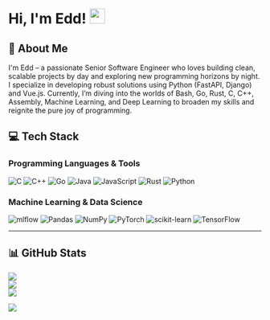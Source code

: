# Hi, I'm Edd! <img src="https://media.giphy.com/media/hvRJCLFzcasrR4ia7z/giphy.gif" width="30px" alt="wave"/>

## 💫 About Me

I'm Edd – a passionate Senior Software Engineer who loves building clean, scalable projects by day and exploring new programming horizons by night. I specialize in developing robust solutions using Python (FastAPI, Django) and Vue.js. Currently, I’m diving into the worlds of Bash, Go, Rust, C, C++, Assembly, Machine Learning, and Deep Learning to broaden my skills and reignite the pure joy of programming.

## 💻 Tech Stack

### Programming Languages & Tools
<p align="left">
  <img src="https://img.shields.io/badge/C-%2300599C.svg?style=for-the-badge&logo=c&logoColor=white" alt="C" />
  <img src="https://img.shields.io/badge/C++-%2300599C.svg?style=for-the-badge&logo=c%2B%2B&logoColor=white" alt="C++" />
  <img src="https://img.shields.io/badge/Go-%2300ADD8.svg?style=for-the-badge&logo=go&logoColor=white" alt="Go" />
  <img src="https://img.shields.io/badge/Java-%23ED8B00.svg?style=for-the-badge&logo=openjdk&logoColor=white" alt="Java" />
  <img src="https://img.shields.io/badge/JavaScript-%23323330.svg?style=for-the-badge&logo=javascript&logoColor=%23F7DF1E" alt="JavaScript" />
  <img src="https://img.shields.io/badge/Rust-%23000000.svg?style=for-the-badge&logo=rust&logoColor=white" alt="Rust" />
  <img src="https://img.shields.io/badge/Python-3670A0?style=for-the-badge&logo=python&logoColor=ffdd54" alt="Python" />
</p>

### Machine Learning & Data Science
<p align="left">
  <img src="https://img.shields.io/badge/mlflow-d9ead3.svg?style=for-the-badge&logo=numpy&logoColor=blue" alt="mlflow" />
  <img src="https://img.shields.io/badge/Pandas-150458.svg?style=for-the-badge&logo=pandas&logoColor=white" alt="Pandas" />
  <img src="https://img.shields.io/badge/NumPy-013243.svg?style=for-the-badge&logo=numpy&logoColor=white" alt="NumPy" />
  <img src="https://img.shields.io/badge/PyTorch-EE4C2C.svg?style=for-the-badge&logo=PyTorch&logoColor=white" alt="PyTorch" />
  <img src="https://img.shields.io/badge/scikit--learn-F7931E.svg?style=for-the-badge&logo=scikit-learn&logoColor=white" alt="scikit-learn" />
  <img src="https://img.shields.io/badge/TensorFlow-FF6F00.svg?style=for-the-badge&logo=TensorFlow&logoColor=white" alt="TensorFlow" />
</p>

---

## 📊 GitHub Stats

![](https://github-readme-stats.vercel.app/api?username=eddgachi&theme=dark&hide_border=false&include_all_commits=false&count_private=false)<br/>
![](https://nirzak-streak-stats.vercel.app/?user=eddgachi&theme=dark&hide_border=false)<br/>
![](https://github-readme-stats.vercel.app/api/top-langs/?username=eddgachi&theme=dark&hide_border=false&include_all_commits=false&count_private=false&layout=compact)

[![](https://visitcount.itsvg.in/api?id=eddgachi&icon=0&color=0)](https://visitcount.itsvg.in)

<!-- Proudly created with GPRM ( https://gprm.itsvg.in ) -->
